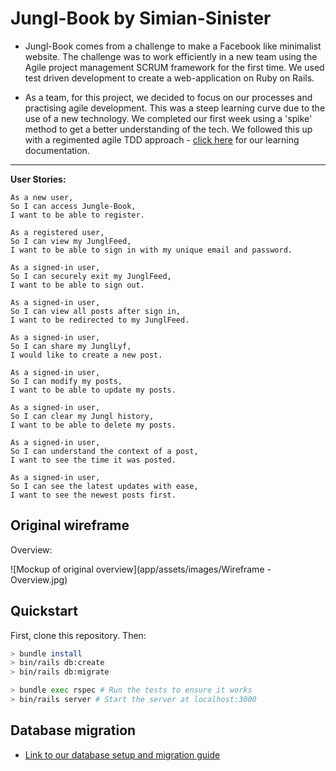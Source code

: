 # Jungl-Book by Simian-Sinister

* Jungl-Book comes from a challenge to make a Facebook like  minimalist website. The challenge was to work efficiently in a new team using the Agile project management SCRUM framework for the first time. We used test driven development to create a web-application on Ruby on Rails.    

* As a team, for this project, we decided to focus on our processes and practising agile development. This was a steep learning curve due to the use of a new technology. We completed our first week using a 'spike' method to get a better understanding of the tech. We followed this up with a regimented agile TDD approach - [click here](https://github.com/simian-sinister/Acebook-Simian-Sinister/wiki) for our learning documentation.

-----
**User Stories:**

```
As a new user,
So I can access Jungle-Book,
I want to be able to register.
```

```
As a registered user,
So I can view my JunglFeed,
I want to be able to sign in with my unique email and password.
```

```
As a signed-in user,
So I can securely exit my JunglFeed,
I want to be able to sign out.
```

```
As a signed-in user,
So I can view all posts after sign in,
I want to be redirected to my JunglFeed.
```

```
As a signed-in user,
So I can share my JunglLyf,
I would like to create a new post.
```

```
As a signed-in user,
So I can modify my posts,
I want to be able to update my posts.
```

```
As a signed-in user,
So I can clear my Jungl history,
I want to be able to delete my posts.
```

```
As a signed-in user,
So I can understand the context of a post,
I want to see the time it was posted.
```

```
As a signed-in user,
So I can see the latest updates with ease,
I want to see the newest posts first.
```

## Original wireframe

Overview:

![Mockup of original overview](app/assets/images/Wireframe - Overview.jpg)

## Quickstart

First, clone this repository. Then:

```bash
> bundle install
> bin/rails db:create
> bin/rails db:migrate

> bundle exec rspec # Run the tests to ensure it works
> bin/rails server # Start the server at localhost:3000
```

## Database migration

- [Link to our database setup and migration guide](https://github.com/simian-sinister/Acebook-Simian-Sinister/blob/master/db/schema.rb)
